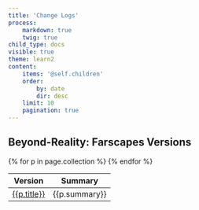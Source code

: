 ```yaml
---
title: 'Change Logs'
process:
    markdown: true
    twig: true
child_type: docs
visible: true
theme: learn2
content:
    items: '@self.children'
    order:
        by: date
        dir: desc
    limit: 10
    pagination: true
---
```


## Beyond-Reality: Farscapes Versions

<table>
  <thead>
    <tr>
      <th>Version</th>
      <th>Summary</th>
    </tr>
  </thead>
  <tbody>
{% for p in page.collection %}
    <tr>
      <td><a href="{{p.url}}">{{p.title}}</a></td>
      <td style="font-size:1em!important">{{p.summary}}</td>
    </tr>
{% endfor %}
  </tbody>
</table>
